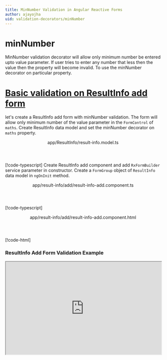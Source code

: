```yaml
---
title: MinNumber Validation in Angular Reactive Forms
author: ajayojha
uid: validation-decorators/minNumber
---
```

# minNumber
MinNumber validation decorator will allow only minimum number be entered upto value parameter. If user tries to enter any number that less then the value then the property will become invalid. To use the minNumber decorator on particular property.
 
# [Basic validation on ResultInfo add form  ](#tab/basic-validation-on-ResultInfo-add-form)
let's create a ResultInfo add form with minNumber validation. The form will allow only minimum number of the value parameter in the `FormControl` of `maths`. 
Create ResultInfo data model and set the minNumber decorator on `maths` property.
<header class="header-tab-title">app/ResultInfo/result-info.model.ts</header>

[!code-typescript[](../../examples/reactive-form-validators/minNumber/rxweb-minNumber-validation-add-angular-reactive-form/src/app/result-info/result-info.model.ts?highlight=5)]
Create ResultInfo add component and add `RxFormBuilder` service parameter in constructor. Create a `FormGroup` object of `ResultInfo` data model in `ngOnInit` method.
<header class="header-tab-title">app/result-info/add/result-info-add.component.ts</header>

[!code-typescript[](../../examples/reactive-form-validators/minNumber/rxweb-minNumber-validation-add-angular-reactive-form/src/app/result-info/add/result-info-add.component.ts?highlight=17,21-22)]
<header class="header-tab-title">app/result-info/add/result-info-add.component.html</header>

[!code-html[](../../examples/reactive-form-validators/minNumber/rxweb-minNumber-validation-add-angular-reactive-form/src/app/result-info/add/result-info-add.component.html)]

<h3>ResultInfo Add Form Validation Example</h3>
<iframe src="https://stackblitz.com/edit/rxweb-minnumber-validation-add-angular-reactive-form?embed=1&file=src/styles.css&hideExplorer=1&hideNavigation=1&view=preview" width="100%" height="300">

# [Basic validation on ResultInfo edit  form](#tab/basic-validation-on-ResultInfo-edit-form)
let's create a ResultInfo edit form with minNumber validation. The form will allow only minimum number of the value parameter in the `FormControl` of `maths`. 
Create country data model and set the minNumber decorator on `maths` property.
<header class="header-tab-title">app/ResultInfo/result-info.model.ts</header>

[!code-typescript[](../../examples/reactive-form-validators/minNumber/rxweb-minNumber-validation-edit-angular-reactive-form/src/app/result-info/result-info.model.ts?highlight=5)]
Create ResultInfo edit component and add `RxFormBuilder` and `HttpClient` service parameter  in constructor. On `ngOnInit` method get request method for getting data from json or server and that data pass in `this.formBuilder.formGroup<ResultInfo>(ResultInfo,resultInfo)`
<header class="header-tab-title">app/result-info/edit/result-info-edit.component.ts</header>

[!code-typescript[](../../examples/reactive-form-validators/minNumber/rxweb-minNumber-validation-edit-angular-reactive-form/src/app/result-info/edit/result-info-edit.component.ts?highlight=17,21-22)]
<header class="header-tab-title">app/result-info/edit/result-info-edit.component.html</header>

[!code-html[](../../examples/reactive-form-validators/minNumber/rxweb-minNumber-validation-edit-angular-reactive-form/src/app/result-info/edit/result-info-edit.component.html)]

<h3>ResultInfo Edit Form Validation Example</h3>
<iframe src="https://stackblitz.com/edit/rxweb-minnumber-validation-edit-angular-reactive-form?embed=1&file=src/styles.css&hideExplorer=1&hideNavigation=1&view=preview" width="100%" height="300">

---

# NumberConfig 
message and conditional expression options are not mandatory to use in the `@minNumber()` decorator but value is mandatory. If needed then use the below options.


|Option | Description |
|--- | ---- |
|[conditionalExpression](#conditionalexpression) | Min Number validation should be applied if the condition is matched in the `conditionalExpression` function. Validation framework will pass two parameters at the time of `conditionalExpression` check. Those two parameters are current `FormGroup` value and root `FormGroup` value. You can apply the condition on respective object value.If there is need of dynamic validation means it is not fixed in client code, it will change based on some criterias. In this scenario you can bind the expression based on the expression value is coming from the web server in `string` format. The `conditionalExpression` will work as same as client function. |
|[message](#message) | To override the global configuration message and show the custom message on particular control property. |
|[value](#value) | enter value which you want to restrict number in the property |

## conditionalExpression 
Type :  `Function`  |  `string` 

Min Number validation should be applied if the condition is matched in the `conditionalExpression` function. Validation framework will pass two parameters at the time of `conditionalExpression` check. Those two parameters are current `FormGroup` value and root `FormGroup` value. You can apply the condition on respective object value.
If there is need of dynamic validation means it is not fixed in client code, it will change based on some criterias. In this scenario you can bind the expression based on the expression value is coming from the web server in `string` format. The `conditionalExpression` will work as same as client function.
 
> Binding `conditionalExpression` with `Function` object.
<header class="header-title">result-info.model.ts (ResultInfo class property)</header>

[!code-typescript[](../../examples/reactive-form-validators/minNumber/complete-rxweb-minNumber-validation-add-angular-reactive-form/src/app/result-info/result-info.model.ts#L10-L11)]

 
> Binding `conditionalExpression` with `string` datatype.
<header class="header-title">result-info.model.ts (ResultInfo class property)</header>

[!code-typescript[](../../examples/reactive-form-validators/minNumber/complete-rxweb-minNumber-validation-add-angular-reactive-form/src/app/result-info/result-info.model.ts#L10-L11)]

## message 
Type :  `string` 

To override the global configuration message and show the custom message on particular control property.
 
<header class="header-title">result-info.model.ts (ResultInfo class property)</header>

[!code-typescript[](../../examples/reactive-form-validators/minNumber/complete-rxweb-minNumber-validation-add-angular-reactive-form/src/app/result-info/result-info.model.ts#L7-L8)]

## value 
Type :  `number` 

enter value which you want to restrict number in the property
 
<header class="header-title">result-info.model.ts (ResultInfo class property)</header>

[!code-typescript[](../../examples/reactive-form-validators/minNumber/complete-rxweb-minNumber-validation-add-angular-reactive-form/src/app/result-info/result-info.model.ts#L7-L8)]


# minNumber Validation Complete Example
# [ResultInfo Model](#tab/complete-result-info)
<header class="header-tab-title">app/result-info/result-info.model.ts</header>

[!code-typescript[](../../examples/reactive-form-validators/minNumber/complete-rxweb-minNumber-validation-add-angular-reactive-form/src/app/result-info/result-info.model.ts)]

# [Address Info Add Component](#tab/complete-result-info-add-component)
<header class="header-tab-title">app/result-info/add/result-info-add.component.ts</header>

[!code-typescript[](../../examples/reactive-form-validators/minNumber/complete-rxweb-minNumber-validation-add-angular-reactive-form/src/app/result-info/add/result-info-add.component.ts)]

# [Address Info Add Html Component](#tab/complete-result-info-add-html-component)
<header class="header-tab-title">app/result-info/add/result-info-add.component.html</header>

[!code-html[](../../examples/reactive-form-validators/minNumber/complete-rxweb-minNumber-validation-add-angular-reactive-form/src/app/result-info/add/result-info-add.component.html)]

# [Working Example](#tab/complete-working-example)
<iframe src="https://stackblitz.com/edit/complete-rxweb-minnumber-validation-add-angular-reactive-form?embed=1&file=src/app/address-info/address&hideNavigation=1&view=preview" width="100%" height="500">

---

# Dynamic minNumber Validation Complete Example
# [ResultInfo Model](#tab/dynamic-result-info)
<header class="header-tab-title">app/result-info/result-info.model.ts</header>

[!code-typescript[](../../examples/reactive-form-validators/minNumber/dynamic-rxweb-minNumber-validation-add-angular-reactive-form/src/app/result-info/result-info.model.ts)]

# [Address Info Add Component](#tab/dynamic-result-info-add-component)
<header class="header-tab-title">app/result-info/add/result-info-add.component.ts</header>

[!code-typescript[](../../examples/reactive-form-validators/minNumber/dynamic-rxweb-minNumber-validation-add-angular-reactive-form/src/app/result-info/add/result-info-add.component.ts)]

# [Address Info Add Html Component](#tab/dynamic-result-info-add-html-component)
<header class="header-tab-title">app/result-info/add/result-info-add.component.html</header>

[!code-html[](../../examples/reactive-form-validators/minNumber/dynamic-rxweb-minNumber-validation-add-angular-reactive-form/src/app/result-info/add/result-info-add.component.html)]

# [Working Example](#tab/dynamic-working-example)
<iframe src="https://stackblitz.com/edit/dynamic-rxweb-minnumber-validation-add-angular-reactive-form?embed=1&file=src/app/address-info/address&hideNavigation=1&view=preview" width="100%" height="500">

---







